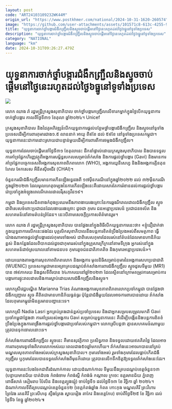 ```yaml
---
layout: post
code: "ART24103109232WK44M"
origin_url: "https://www.postkhmer.com/national/2024-10-31-1620-260574"
image: "https://github.com/user-attachments/assets/101571c8-613c-4255-9173-18cac78a96b1"
title: "យុទ្ធនាការ​ចាក់​ថ្នាំ​បង្ការ​ជំងឺ​កញ្ជ្រឹល​និង​ស្ទូច​ចាប់​ផ្ដើម​នៅ​ថ្ងៃ​នេះ​រហូត​ដល់​ថ្ងៃ​៦​ធ្នូ​នៅ​ទូទាំង​ប្រទេស"
description: "​​យុទ្ធនាការ​ចាក់​ថ្នាំ​បង្ការ​ជំងឺ​កញ្ជ្រឹល​និង​ស្ទូច​ចាប់​ផ្ដើម​នៅ​ថ្ងៃ​នេះ​រហូត​ដល់​ថ្ងៃ​៦​ធ្នូ​នៅ​ទូទាំង​ប្រទេស​"
category: "NATIONAL"
language: "km"
date: 2024-10-31T09:26:27.479Z
---
```


# យុទ្ធនាការ​ចាក់​ថ្នាំ​បង្ការ​ជំងឺ​កញ្ជ្រឹល​និង​ស្ទូច​ចាប់​ផ្ដើម​នៅ​ថ្ងៃ​នេះ​រហូត​ដល់​ថ្ងៃ​៦​ធ្នូ​នៅ​ទូទាំង​ប្រទេស

![](https://github.com/user-attachments/assets/77bc37b3-7562-443b-b26c-d020aabca8a5)

លោក​ ឈាង រ៉ា រដ្ឋមន្ត្រីក្រសួងសុខាភិបាល ចាក់ថ្នាំ​បង្ការ​កញ្ជ្រឹល​លើ​ទារក​ម្នាក់​​ក្នុង​ថ្ងៃ​បើក​យុទ្ធនាការ​ចាក់ថ្នាំ​បង្ការ កាល​ពី​ថ្ងៃ​ទី៣១ ខែតុលា ឆ្នាំ​២០២៤។ Unicef

ក្រសួង​សុខាភិបាល និង​ដៃគូ​អភិវឌ្ឍន៍​បើក​យុទ្ធនាការ​ផ្តល់​បន្ថែម​ថ្នាំ​បង្ការ​ជំងឺ​កញ្ជ្រឹល​ និង​ ស្ទូច​នៅ​ទូទាំង​ប្រទេស​ដើម្បី​ការពារ​កុមារ​ជាង​១.៥ ​លាន​នាក់​ អាយុ​ ពី​៩​ខែ ដល់ ​៥៩​ខែ នៅ​ទូទាំង​ប្រទេស​កម្ពុជា។ យុទ្ធនាការ​នេះ​ជា​ការ​ដោះស្រាយ​​ជា​បន្ទាន់​មួយ​ដើម្បី​ការពារ​ពី​ការ​ចម្លង​ជំងឺ​កញ្ជ្រឹល។

យុទ្ធនាការ​ដែល​ចាប់​ផ្ដើម​នៅ​ថ្ងៃ​ទី​៣១ ខែតុលា​នេះ ​ដឹកនាំ​ផ្ទាល់​ដោយ​ក្រសួង​សុខាភិបាល និង​បាន​ទទួល​ការ​គាំទ្រ​ផ្នែក​ហិរញ្ញវត្ថុ​ពី​អង្គការ​សម្ព័ន្ធ​សកល​សម្រាប់​វ៉ាក់សាំង និង​ការ​ផ្តល់​ថ្នាំ​បង្ការ (Gavi) និង​មាន​ការ​គាំទ្រ​ផ្នែក​បច្ចេកទេស​ពី​អង្គការ​សុខភាព​ពិភព​លោក (WHO), អង្គការ​យូនីសេហ្វ និង​ និង​អង្គការ​គ្លីនតុន​ហែល អែកសេស អឺនីតស៊ីអេជីវ ​(CHAI)។

ចំនួន​ករណី​ជំងឺ​កញ្ជ្រឹល​មាន​ការ​កើន​ឡើង​ទ្វេដង​ពី ​១៧​ម៉ឺន​ករណី​នៅ​ក្នុង​ឆ្នាំ​២០២២ ដល់ ៣២ម៉ឺន​ករណី ក្នុង​ឆ្នាំ​២០២៣ ដែល​​មូល​ហេតុ​ចម្បង​នៃ​ការ​កើន​ឡើង​នេះ​គឺ​ដោយសារតែ​ការ​រំខាន​ដល់​ការ​ផ្តល់​ថ្នាំ​បង្ការ​ជា​ប្រចាំ​ក្នុង​អំឡុង​ពេល​រីក​រាលដាល​វីរុសកូវីដ១៩។

កម្ពុជា និង​ប្រទេស​ជិតខាង​កំពុង​ប្រឈម​នឹង​ភាព​ងាយ​រងគ្រោះ​នៃ​ការ​ឆ្លង​រីករាល​ដាល​ជំងឺ​កញ្ជ្រឹល ​ស្ទូច​ ជាពិសេស​ចំពោះ​ប្រជាជន​ដែល​ងាយ​រងគ្រោះ ដូច​ជា កុមារ ជន​អន្តោប្រវេសន៍ ​ប្រជាជន​ចល័ត និង​សហគមន៍​នៅ​តាម​តំបន់​ព្រំដែន។ នេះ​បើ​តាម​សេចក្ដី​ប្រកាស​ព័ត៌មាន​រួម។

លោក​ ឈាង រ៉ា រដ្ឋមន្ត្រីក្រសួងសុខាភិបាល បាន​ថ្លែង​នៅ​ក្នុង​ពិធី​បើក​យុទ្ធនាការ​នេះ​ថា៖ «ខ្ញុំ​ជឿ​ជាក់​ថា ក្នុង​យុទ្ធនាការ​លើក​នេះ​ផង​ដែរ បុគ្គលិក​សុខាភិបាល​នឹង​បន្ត​ការ​ខិតខំ​ប្រឹង​ប្រែង​អស់​ពី​សមត្ថភាព ធ្វើ​យ៉ាង​ណា​អាច​ផ្តល់​ថ្នាំ​បង្ការ​ដល់​កុមារ​ទាំង​អស់ ជាពិសេស​កុមារ​ដែល​រស់​នៅ​តំបន់​ដែល​មាន​ហានិភ័យ​ខ្ពស់ និង​កន្លែង​ដែល​ពិបាក​ដល់​ដូចជា​កុមារ​រស់​នៅ​ក្នុង​គ្រួសារ​ក្រីក្រ​នៅ​តាម​ទីក្រុង អ្នក​រស់​នៅ​ក្នុង​សហគមន៍​ដាច់​ស្រយាល​នៅ​តាម​ជន​បទ កុមារ​តូច​ជនជាតិ​ភាគ​តិច និង​កុមារ​អន្តោប្រវេសន៍»។

ដោយ​យោង​តា​អង្គការសុខភាព​ពិភពលោក និង​អង្គការ មូលនិធិ​សម្រាប់​កុមារ​នៃ​អង្គការ​សហប្រជាជាតិ (WUENIC) ប្រទេស​កម្ពុជា​មាន​អត្រា​គ្រប​ដណ្តប់​វ៉ាក់សាំង​ការពារ​ជំងឺ​កញ្ជ្រឹល​ ស្ទូច​ដូស​ទីមួយ (MR1) ​បាន ៧៩​ភាគរយ​ និង​ដូស​ទីពីរ​បាន​ ៦៤​ភាគរយ​នៅ​ឆ្នាំ​២០២៣ ដែល​ស្ថិត​នៅ​ក្រោម​តម្រូវការ​សម្រាប់​ការ​បង្ការ​ការ​ផ្ទុះ​រាលដាល​និង​ការ​ស្លាប់​ដោយសារ​ជំងឺ​កញ្ជ្រឹល​និង​ ស្ទូច។

លោក​ស្រី​វេជ្ជបណ្ឌិត Marianna Trias ​តំណាង​អង្គការ​សុខភាព​ពិភព​លោក​ប្រចាំ​កម្ពុជា បាន​ថ្លែង​ថា ជំងឺ​កញ្ជ្រោល ស្ទូច ​គឺ​ពិត​ជា​មាន​ហានិភ័យ​ធ្ងន់ធ្ងរ​ ប៉ុន្តែ​ជា​ជំងឺ​មួយ​ដែល​អាច​ការពារ​បាន​ដោយ វ៉ាក់សាំង ដែល​កុមារ​កម្ពុជា​មិន​គួរ​មាន​បញ្ហា​នេះ​ទេ។

លោកស្រី Nadia Lasri អ្នក​គ្រប់គ្រង​ជាន់​ខ្ពស់​ប្រចាំ​ប្រទេស និង​ជា​អ្នក​សម្រប​សម្រួល​មក​ពី Gavi ប្រចាំ​កម្ពុជា​ថ្លែង​ថា ការ​គាំទ្រ​របស់​អង្គការ Gavi សម្រាប់​យុទ្ធនាការ​​នេះ ​គឺ​ដើម្បី​បង្កើន ​និង​បន្ត​ការ​ខិតខំ​ប្រឹង​ប្រែង​ក្នុង​ការ​ពង្រឹង​ការ​ផ្តល់​ថ្នាំ​បង្ការ​ជាប្រចាំ​របស់​កម្ពុជា។ លោកស្រី​បន្ត​ថា គ្មាន​សហគមន៍​ណា​មួយ​ត្រូវ​បាន​ទុក​ចោល​នោះ​ទេ។

វ៉ាក់សាំង​ការពារ​ជំងឺ​កញ្ជ្រឹល​ ស្ទូច​នេះ គឺ​មាន​សុវត្ថិភាព ​ប្រសិទ្ធភាព ​និង​ទទួល​ដោយ​ឥត​គិត​ថ្លៃ ដែល​អាច​ការពារ​កុមារ​ទូទាំង​ពិភព​លោក​អស់​រយៈ​ពេល​ជាង​៥០ឆ្នាំ​មក​ហើយ។ វ៉ាក់សាំង​នេះ​អាច​រក​បាន​នៅ​គ្រប់​មណ្ឌល​សុខភាព​ទាំង​អស់​របស់​ក្រសួង​សុខាភិបាល។ ​កុមារ​ទាំងអស់ រួម​ទាំង​កុមារ​ដែល​ធ្លាប់​កើត​ជំងឺ​កញ្ជ្រឹល​ ឬ​កុមារ​ដែល​បាន​ទទួល​វ៉ាក់សាំង​​ពី​មុន​ក៏​ដោយ ត្រូវ​បាន​លើក​ទឹក​ចិត្ត​ឱ្យ​ទទួល​វ៉ាក់សាំង​នេះ​​ដែរ។

យុទ្ធនាការ​នេះ​បែងចែក​ជា​ពីរ​ដំណាក់​កាល ដោយ​ដំណាក់​កាល ទីមួយ​នឹង​គ្រប​ដណ្តប់​ខេត្ត​ចំនួន​១៣ (បន្ទាយមានជ័យ បាត់ដំបង កំពង់ចាម កំពង់ស្ពឺ កំពង់ធំ កណ្តាល ក្រចេះ ឧត្តរមានជ័យ ភ្នំពេញ ពោធិ៍សាត់ សៀមរាប ប៉ៃលិន និង​ខេត្ត​ត្បូងឃ្មុំ) ចាប់​ថ្ងៃទី១ ដល់​ថ្ងៃទី១៣ ខែ វិច្ឆិកា ឆ្នាំ ២០២៤។ ដំណាក់​កាល​ទី​ពីរ ​គ្រប​ដណ្តប់​ខេត្ត​ចំនួន​១២ (ខេត្តកំពង់ឆ្នាំង កំពត កោះកុង មណ្ឌលគិរី ព្រះវិហារ ព្រៃវែង រតនគិរី ព្រះសីហនុ ស្ទឹងត្រែង ស្វាយរៀង តាកែវ និង​ខេត្ត​កែប) ចាប់​ពី​ថ្ងៃទី២៥ ខែ វិច្ឆិកា ដល់ថ្ងៃទី៦ ខែធ្នូ ឆ្នាំ​២០២៤៕